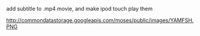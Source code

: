 add subtitle to .mp4 movie, and make ipod touch play them


http://commondatastorage.googleapis.com/moses/public/images/YAMFSH.PNG